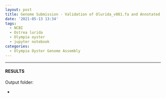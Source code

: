 ```yaml
---
layout: post
title: Genome Submission - Validation of Olurida_v081.fa and Annotated GFFs Prior to Submission to NCBI
date: '2021-05-13 13:34'
tags: 
  - NCBI
  - Ostrea lurida
  - Olympia oyster
  - jupyter notebook
categories: 
  - Olympia Oyster Genome Assembly
---
```




---

#### RESULTS

Output folder:

- []()

